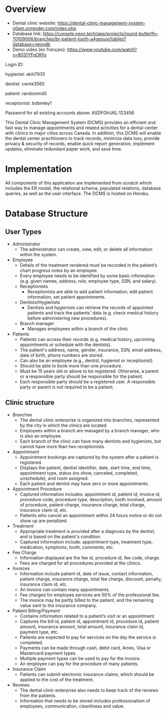# Overview

- Dental clinic website: https://dental-clinic-management-system-n0em.onrender.com/index.php
- Database link: https://console.neon.tech/app/projects/round-butterfly-70109006/branches/br-patient-tooth-a4gpouvi/tables?database=neondb
- Demo video (en français): https://www.youtube.com/watch?v=8031YFqOKfg

Login ID:

hygienist: akiti7935

dentist: cwmk3565

patient: randommd5

receptionist: bobmley1

Password for all existing accounts above: ASDFGHJKL:123456

This Dental Clinic Management System (DCMS) provides an efficient and fast way to manage appointments and related activities for a dental center with clinics in major cities across Canada. In addition, this DCMS will enable the dental center practitioners to track records, minimize data loss, provide privacy & security of records, enable quick report generation, implement updates, eliminate redundant paper work, and save time.

<!-- - Original repository: https://github.com/CSI2532-Databases-I-Group-8/Dental-Clinic-Management-System -->

# Implementation

All components of this application are implemented from scratch which includes the ER model, the relational schema, populated relations, database queries, as well as the user interface. The DCMS is hosted on Heroku.

# Database Structure

## User Types

- Administrator
  - The administrator can create, view, edit, or delete all information within the system.
- Employee
  - Details of the treatment rendered must be recorded in the patient’s chart progress notes by an employee.
  - Every employee needs to be identified by some basic information (e.g. given names, address, role, employee type, SSN, and salary).
  - Receptionists
    - Receptionists are able to add patient information, edit patient information, set patient appointments.
  - Dentists/Hygienists
    - Dentists and hygienists can retrieve the records of appointed patients and track the patients' data (e.g. check medical history before administering new procedures).
  - Branch manager
    - Manages employees within a branch of the clinic
- Patients
  - Patients can access their records (e.g. medical history, upcoming appointments or schedule with the dentists).
  - The patient's address, name, gender, insurance, SSN, email address, date of birth, phone numbers are stored.
  - Can also be an employee (e.g., dentist, hygienist or receptionist).
  - Should be able to book more than one procedure.
  - Must be 15 years old or above to be registered. Otherwise, a parent or a responsible party should be responsible for the patient.
  - Each responsible party should be a registered user. A responsible party or parent is not required to be a patient.

## Clinic structure

- Branches
  - The dental clinic enterprise is organized into branches, represented by the city in which the clinics are located.
  - Employees within a branch are managed by a branch manager, who is also an employee.
  - Each branch of the clinic can have many dentists and hygienists, but cannot have more than two receptionists.
- Appointment
  - Appointment bookings are captured by the system after a patient is registered.
  - Displays the patient, dentist identifier, date, start time, end time, appointment type, status (no show, canceled, completed, unschedule), and room assigned.
  - Each patient and dentist may have zero or more appointments.
- Appointment Procedure
  - Captured information includes: appointment id, patient id, invoice id, procedure code, procedure type, description, tooth involved, amount of procedure, patient charge, insurance charge, total charge, insurance claim id, etc.
  - Patients who cancel an appointment within 24 hours notice or do not show up are penalized.
- Treatment
  - Appropriate treatment is provided after a diagnosis by the dentist, and is based on the patient's condition.
  - Captured information include: appointment type, treatment type, medication, symptoms, tooth, comments, etc.
- Fee Charge
  - Information displayed are the fee id, procedure id, fee code, charge.
  - Fees are charged for all procedures provided at the clinics.
- Invoices
  - Information include patient id, date of issue, contact information, patient charge, insurance charge, total fee charge, discount, penalty, insurance claim id, etc.
  - An invoice can contain many appointments.
  - Fee charged for employee services are 50% of the professional fee.
  - The invoice may be partly billed to the patient, and the remaining value sent to the insurance company.
- Patient Billing/Payment
  - Contains information related to a patient’s visit or an appointment.
  - Captures the bill id, patient id, appointment id, procedure id, patient amount, insurance amount, total amount, insurance claim id, payment type, etc.
  - Patients are expected to pay for services on the day the service is completed.
  - Payments can be made through cash, debit card, Amex, Visa or Mastercard payment types.
  - Multiple payment types can be used to pay for the invoice.
  - An employee can pay for the procedure of many patients.
- Insurance Claim
  - Patients can submit electronic insurance claims, which should be applied to the cost of the treatment.
- Reviews
  - The dental clinic enterprise also needs to keep track of the reviews from the patients.
  - Information that needs to be stored includes professionalism of employees, communication, cleanliness and value.
